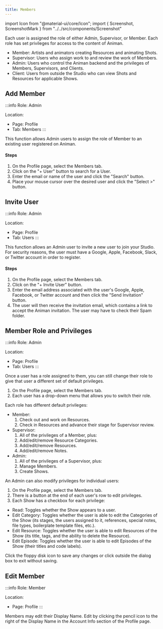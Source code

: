 ```yaml
---
title: Members
---
```

import Icon from "@material-ui/core/Icon";
import { Screenshot, ScreenshotMark } from "../../src/components/Screenshot"

Each user is assigned the role of either Admin, Supervisor, or Member. Each role has set privileges for access to the content of Animan.

- Member: Artists and animators creating Resources and animating Shots.
- Supervisor: Users who assign work to and review the work of Members.
- Admin: Users who control the Animan backend and the privileges of Members, Supervisors, and Clients.
- Client: Users from outside the Studio who can view Shots and Resources for applicable Shows.

## Add Member

:::info
Role: Admin

Location:

- Page: Profile
- Tab: Members
:::

This function allows Admin users to assign the role of Member to an existing user registered on Animan.

#### Steps

1. On the Profile page, select the Members tab.
1. Click on the "+ User" button to search for a User.
1. Enter the email or name of the user and click the "Search" button.
1. Place your mouse cursor over the desired user and click the "Select >" button.

<Screenshot image="/screenshot/profile_members.png">
  <ScreenshotMark x="10%" y="34%" width="14%" height="12%" textPosition="right" borderRadius="10px"></ScreenshotMark>
</Screenshot>

## Invite User

:::info
Role: Admin

Location:

- Page: Profile
- Tab: Users
:::

This function allows an Admin user to invite a new user to join your Studio. For security reasons, the user must have a Google, Apple, Facebook, Slack, or Twitter account in order to register.

#### Steps

1. On the Profile page, select the Members tab.
1. Click on the "+ Invite User" button.
1. Enter the email address associated with the user's Google, Apple, Facebook, or Twitter account and then click the "Send Invitation" button.
1. The user will then receive the invitation email, which contains a link to accept the Animan invitation. The user may have to check their Spam folder.

<Screenshot image="/screenshot/profile_members.png">
  <ScreenshotMark x="13.5%" y="87%" width="21%" height="13%" textPosition="right" borderRadius="10px"></ScreenshotMark>
</Screenshot>

## Member Role and Privileges

:::info
Role: Admin

Location:

- Page: Profile
- Tab: Users
:::

Once a user has a role assigned to them, you can still change their role to give that user a different set of default privileges.

1. On the Profile page, select the Members tab.
1. Each user has a drop-down menu that allows you to switch their role.

<Screenshot image="/screenshot/profile_members.png">
  <ScreenshotMark x="83%" y="50%" width="17%" height="11%" textPosition="right" borderRadius="10px"></ScreenshotMark>
</Screenshot>

Each role has different default privileges:

- Member:
  1. Check out and work on Resources.
  1. Check in Resources and advance their stage for Supervisor review.
- Supervisor:
  1. All of the privileges of a Member, plus:
  1. Add/edit/remove Resource Categories.
  1. Add/edit/remove Resources.
  1. Add/edit/remove Notes.
- Admin:
  1. All of the privileges of a Supervisor, plus:
  1. Manage Members.
  1. Create Shows.

An Admin can also modify privileges for individual users:

  1. On the Profile page, select the Members tab.
  1. There is a button at the end of each user's row to edit privileges.
  1. Each Show has a checkbox for each privilege:

<Screenshot image="/screenshot/profile_members.png">
  <ScreenshotMark x="93.1%" y="50.4%" width="5%" height="10%" textPosition="right" borderRadius="20px"></ScreenshotMark>
</Screenshot>

- Read: Toggles whether the Show appears to a user.
- Edit Category: Toggles whether the user is able to edit the Categories of the Show (its stages, the users assigned to it, references, special notes, file types, boilerplate template files, etc.).
- Edit Resource: Toggles whether the user is able to edit Resources of the Show (its title, tags, and the ability to delete the Resource).
- Edit Episode: Toggles whether the user is able to edit Episodes of the Show (their titles and code labels).

Click the floppy disk icon to save any changes or click outside the dialog box to exit without saving.

<Screenshot image="/screenshot/profile_members_privilege.png">
</Screenshot>

## Edit Member

:::info
Role: Member

Location:

- Page: Profile
:::

Members may edit their Display Name.  Edit by clicking the pencil icon to the right of the Display Name in the Account Info section of the Profile page.

<Screenshot image="/screenshot/profile_member_rename.png"></Screenshot>